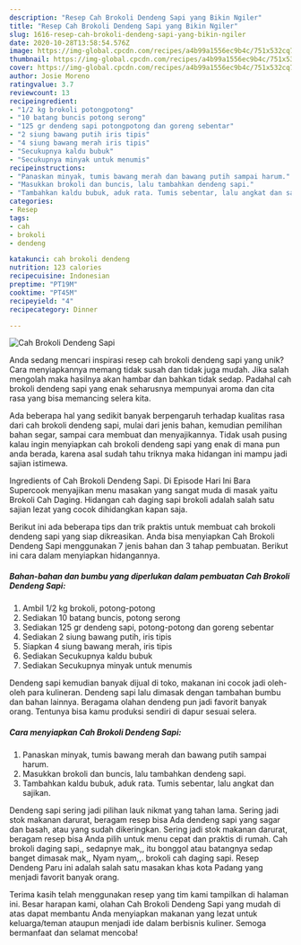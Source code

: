 ```yaml
---
description: "Resep Cah Brokoli Dendeng Sapi yang Bikin Ngiler"
title: "Resep Cah Brokoli Dendeng Sapi yang Bikin Ngiler"
slug: 1616-resep-cah-brokoli-dendeng-sapi-yang-bikin-ngiler
date: 2020-10-28T13:58:54.576Z
image: https://img-global.cpcdn.com/recipes/a4b99a1556ec9b4c/751x532cq70/cah-brokoli-dendeng-sapi-foto-resep-utama.jpg
thumbnail: https://img-global.cpcdn.com/recipes/a4b99a1556ec9b4c/751x532cq70/cah-brokoli-dendeng-sapi-foto-resep-utama.jpg
cover: https://img-global.cpcdn.com/recipes/a4b99a1556ec9b4c/751x532cq70/cah-brokoli-dendeng-sapi-foto-resep-utama.jpg
author: Josie Moreno
ratingvalue: 3.7
reviewcount: 13
recipeingredient:
- "1/2 kg brokoli potongpotong"
- "10 batang buncis potong serong"
- "125 gr dendeng sapi potongpotong dan goreng sebentar"
- "2 siung bawang putih iris tipis"
- "4 siung bawang merah iris tipis"
- "Secukupnya kaldu bubuk"
- "Secukupnya minyak untuk menumis"
recipeinstructions:
- "Panaskan minyak, tumis bawang merah dan bawang putih sampai harum."
- "Masukkan brokoli dan buncis, lalu tambahkan dendeng sapi."
- "Tambahkan kaldu bubuk, aduk rata. Tumis sebentar, lalu angkat dan sajikan."
categories:
- Resep
tags:
- cah
- brokoli
- dendeng

katakunci: cah brokoli dendeng 
nutrition: 123 calories
recipecuisine: Indonesian
preptime: "PT19M"
cooktime: "PT45M"
recipeyield: "4"
recipecategory: Dinner

---
```



![Cah Brokoli Dendeng Sapi](https://img-global.cpcdn.com/recipes/a4b99a1556ec9b4c/751x532cq70/cah-brokoli-dendeng-sapi-foto-resep-utama.jpg)

Anda sedang mencari inspirasi resep cah brokoli dendeng sapi yang unik? Cara menyiapkannya memang tidak susah dan tidak juga mudah. Jika salah mengolah maka hasilnya akan hambar dan bahkan tidak sedap. Padahal cah brokoli dendeng sapi yang enak seharusnya mempunyai aroma dan cita rasa yang bisa memancing selera kita.

Ada beberapa hal yang sedikit banyak berpengaruh terhadap kualitas rasa dari cah brokoli dendeng sapi, mulai dari jenis bahan, kemudian pemilihan bahan segar, sampai cara membuat dan menyajikannya. Tidak usah pusing kalau ingin menyiapkan cah brokoli dendeng sapi yang enak di mana pun anda berada, karena asal sudah tahu triknya maka hidangan ini mampu jadi sajian istimewa.

Ingredients of Cah Brokoli Dendeng Sapi. Di Episode Hari Ini Bara Supercook menyajikan menu masakan yang sangat muda di masak yaitu Brokoli Cah Daging. Hidangan cah daging sapi brokoli adalah salah satu sajian lezat yang cocok dihidangkan kapan saja.


Berikut ini ada beberapa tips dan trik praktis untuk membuat cah brokoli dendeng sapi yang siap dikreasikan. Anda bisa menyiapkan Cah Brokoli Dendeng Sapi menggunakan 7 jenis bahan dan 3 tahap pembuatan. Berikut ini cara dalam menyiapkan hidangannya.

<!--inarticleads1-->

##### Bahan-bahan dan bumbu yang diperlukan dalam pembuatan Cah Brokoli Dendeng Sapi:

1. Ambil 1/2 kg brokoli, potong-potong
1. Sediakan 10 batang buncis, potong serong
1. Sediakan 125 gr dendeng sapi, potong-potong dan goreng sebentar
1. Sediakan 2 siung bawang putih, iris tipis
1. Siapkan 4 siung bawang merah, iris tipis
1. Sediakan Secukupnya kaldu bubuk
1. Sediakan Secukupnya minyak untuk menumis


Dendeng sapi kemudian banyak dijual di toko, makanan ini cocok jadi oleh-oleh para kulineran. Dendeng sapi lalu dimasak dengan tambahan bumbu dan bahan lainnya. Beragama olahan dendeng pun jadi favorit banyak orang. Tentunya bisa kamu produksi sendiri di dapur sesuai selera. 

<!--inarticleads2-->

##### Cara menyiapkan Cah Brokoli Dendeng Sapi:

1. Panaskan minyak, tumis bawang merah dan bawang putih sampai harum.
1. Masukkan brokoli dan buncis, lalu tambahkan dendeng sapi.
1. Tambahkan kaldu bubuk, aduk rata. Tumis sebentar, lalu angkat dan sajikan.


Dendeng sapi sering jadi pilihan lauk nikmat yang tahan lama. Sering jadi stok makanan darurat, beragam resep bisa Ada dendeng sapi yang sagar dan basah, atau yang sudah dikeringkan. Sering jadi stok makanan darurat, beragam resep bisa Anda pilih untuk menu cepat dan praktis di rumah. Cah brokoli daging sapi,, sedapnye mak,, itu bonggol atau batangnya sedap banget dimasak mak,, Nyam nyam,,. brokoli cah daging sapi. Resep Dendeng Paru ini adalah salah satu masakan khas kota Padang yang menjadi favorit banyak orang. 

Terima kasih telah menggunakan resep yang tim kami tampilkan di halaman ini. Besar harapan kami, olahan Cah Brokoli Dendeng Sapi yang mudah di atas dapat membantu Anda menyiapkan makanan yang lezat untuk keluarga/teman ataupun menjadi ide dalam berbisnis kuliner. Semoga bermanfaat dan selamat mencoba!
